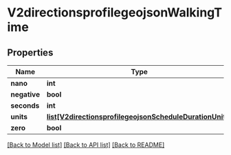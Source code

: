 # V2directionsprofilegeojsonWalkingTime

## Properties
Name | Type | Description | Notes
------------ | ------------- | ------------- | -------------
**nano** | **int** |  | [optional] 
**negative** | **bool** |  | [optional] 
**seconds** | **int** |  | [optional] 
**units** | [**list[V2directionsprofilegeojsonScheduleDurationUnits]**](V2directionsprofilegeojsonScheduleDurationUnits.md) |  | [optional] 
**zero** | **bool** |  | [optional] 

[[Back to Model list]](../README.md#documentation_for_models) [[Back to API list]](../README.md#documentation_for_api_endpoints) [[Back to README]](../README.md)

